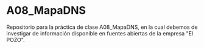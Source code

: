 # A08_MapaDNS

Repositorio para la práctica de clase A08_MapaDNS, en la cual debemos de investigar de información disponible en fuentes abiertas de la empresa "El POZO".
